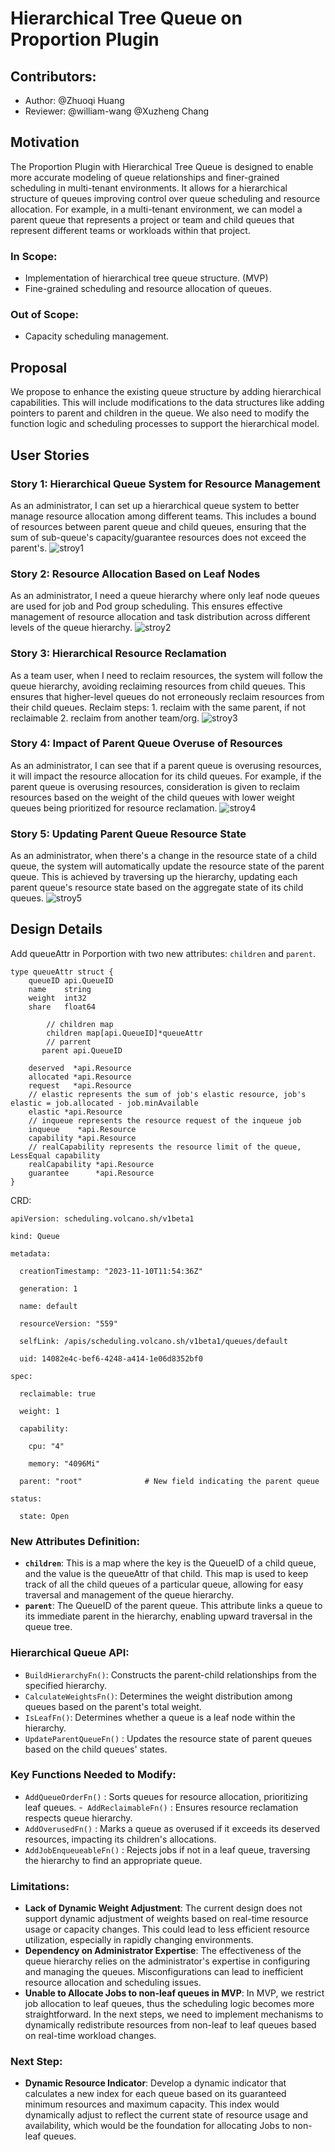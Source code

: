 # Hierarchical Tree Queue on Proportion Plugin

## Contributors:

- Author: @Zhuoqi Huang
- Reviewer: @william-wang @Xuzheng Chang

## Motivation

The Proportion Plugin with Hierarchical Tree Queue is designed to enable more accurate modeling of queue relationships and finer-grained scheduling in multi-tenant environments. It allows for a hierarchical structure of queues improving control over queue scheduling and resource allocation. For example, in a multi-tenant environment, we can model a parent queue that represents a project or team and child queues that represent different teams or workloads within that project.

### In Scope:

- Implementation of hierarchical tree queue structure. (MVP)
- Fine-grained scheduling and resource allocation of queues.

### Out of Scope:

- Capacity scheduling management.

## Proposal

We propose to enhance the existing queue structure by adding hierarchical capabilities. This will include modifications to the data structures like adding pointers to parent and children in the queue. We also need to modify the function logic and scheduling processes to support the hierarchical model.

## User Stories

### Story 1: Hierarchical Queue System for Resource Management

As an administrator, I can set up a hierarchical queue system to better manage resource allocation among different teams. This includes a bound of resources between parent queue and child queues, ensuring that the sum of sub-queue's capacity/guarantee resources does not exceed the parent's.
![stroy1](images/hierarchical-proportion1.png)

### Story 2: Resource Allocation Based on Leaf Nodes

As an administrator, I need a queue hierarchy where only leaf node queues are used for job and Pod group scheduling. This ensures effective management of resource allocation and task distribution across different levels of the queue hierarchy.
![stroy2](images/hierarchical-proportion2.png)
### Story 3: Hierarchical Resource Reclamation

As a team user, when I need to reclaim resources, the system will follow the queue hierarchy, avoiding reclaiming resources from child queues. This ensures that higher-level queues do not erroneously reclaim resources from their child queues. Reclaim steps: 1. reclaim with the same parent, if not reclaimable 2. reclaim from another team/org.
![stroy3](images/hierarchical-proportion3.png)
### Story 4: Impact of Parent Queue Overuse of Resources

As an administrator, I can see that if a parent queue is overusing resources, it will impact the resource allocation for its child queues. For example, if the parent queue is overusing resources, consideration is given to reclaim resources based on the weight of the child queues with lower weight queues being prioritized for resource reclamation.
![stroy4](images/hierarchical-proportion4.png)
### Story 5: Updating Parent Queue Resource State

As an administrator, when there's a change in the resource state of a child queue, the system will automatically update the resource state of the parent queue. This is achieved by traversing up the hierarchy, updating each parent queue's resource state based on the aggregate state of its child queues.
![stroy5](images/hierarchical-proportion5.png)
## Design Details

Add queueAttr in Porportion with two new attributes: `children` and `parent`.

```
type queueAttr struct {
   	queueID api.QueueID
	name    string
	weight  int32
	share   float64

        // children map
        children map[api.QueueID]*queueAttr
        // parrent
       parent api.QueueID

	deserved  *api.Resource
	allocated *api.Resource
	request   *api.Resource
	// elastic represents the sum of job's elastic resource, job's elastic = job.allocated - job.minAvailable
	elastic *api.Resource
	// inqueue represents the resource request of the inqueue job
	inqueue    *api.Resource
	capability *api.Resource
	// realCapability represents the resource limit of the queue, LessEqual capability
	realCapability *api.Resource
	guarantee      *api.Resource
}
```

CRD:

```
apiVersion: scheduling.volcano.sh/v1beta1

kind: Queue

metadata:

  creationTimestamp: "2023-11-10T11:54:36Z"

  generation: 1

  name: default

  resourceVersion: "559"

  selfLink: /apis/scheduling.volcano.sh/v1beta1/queues/default

  uid: 14082e4c-bef6-4248-a414-1e06d8352bf0

spec:

  reclaimable: true

  weight: 1

  capability:

    cpu: "4"

    memory: "4096Mi"

  parent: "root"              # New field indicating the parent queue

status:

  state: Open
```

### New Attributes Definition:

- **`children`**: This is a map where the key is the QueueID of a child queue, and the value is the queueAttr of that child. This map is used to keep track of all the child queues of a particular queue, allowing for easy traversal and management of the queue hierarchy.
- **`parent`**: The QueueID of the parent queue. This attribute links a queue to its immediate parent in the hierarchy, enabling upward traversal in the queue tree.

### Hierarchical Queue API:

- `BuildHierarchyFn()`: Constructs the parent-child relationships from the specified hierarchy.
- `CalculateWeightsFn()`: Determines the weight distribution among queues based on the parent's total weight.
- `IsLeafFn()`:  Determines whether a queue is a leaf node within the hierarchy.
- `UpdateParentQueueFn()` : Updates the resource state of parent queues based on the child queues' states.

### Key Functions Needed to Modify:

- `AddQueueOrderFn()` : Sorts queues for resource allocation, prioritizing leaf queues.
  -` AddReclaimableFn()` : Ensures resource reclamation respects queue hierarchy.
- `AddOverusedFn()` : Marks a queue as overused if it exceeds its deserved resources, impacting its children's allocations.
- `AddJobEnqueueableFn()` : Rejects jobs if not in a leaf queue, traversing the hierarchy to find an appropriate queue.

### Limitations:

- **Lack of Dynamic Weight Adjustment**: The current design does not support dynamic adjustment of weights based on real-time resource usage or capacity changes. This could lead to less efficient resource utilization, especially in rapidly changing environments.
- **Dependency on Administrator Expertise**:  The effectiveness of the queue hierarchy relies on the administrator's expertise in configuring and managing the queues. Misconfigurations can lead to inefficient resource allocation and scheduling issues.
- **Unable to Allocate Jobs to non-leaf queues in MVP**:  In MVP, we restrict job allocation to leaf queues, thus the scheduling logic becomes more straightforward. In the next steps, we need to implement mechanisms to dynamically redistribute resources from non-leaf to leaf queues based on real-time workload changes.

### Next Step:

- **Dynamic Resource Indicator**: Develop a dynamic indicator that calculates a new index for each queue based on its guaranteed minimum resources and maximum capacity. This index would dynamically adjust to reflect the current state of resource usage and availability, which would be the foundation for allocating Jobs to non-leaf queues.
